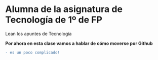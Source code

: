 # Alumna de la asignatura de Tecnología de 1º de FP 

Lean los apuntes de Tecnología 

**Por ahora en esta clase vamos a hablar de cómo moverse por Github**

```diff
- es un poco complicado!
```






